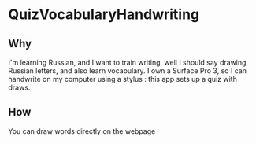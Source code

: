 <!--- title: Quiz Vocabulary Handwriting  -->
# QuizVocabularyHandwriting
## Why
<!--- en -->
I'm learning Russian, and I want to train writing, well I should say drawing, Russian letters, and also learn vocabulary.
I own a Surface Pro 3, so I can handwrite on my computer using a stylus : this app sets up a quiz with draws.
<!--- /en -->

## How
You can draw words directly on the webpage
